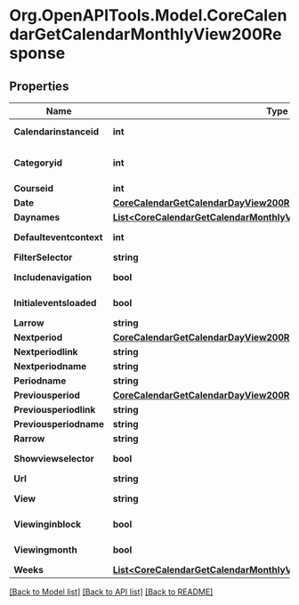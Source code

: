 # Org.OpenAPITools.Model.CoreCalendarGetCalendarMonthlyView200Response

## Properties

Name | Type | Description | Notes
------------ | ------------- | ------------- | -------------
**Calendarinstanceid** | **int** | calendarinstanceid | [default to 0]
**Categoryid** | **int** | categoryid | [optional] [default to 0]
**Courseid** | **int** | courseid | 
**Date** | [**CoreCalendarGetCalendarDayView200ResponseNextperiod**](CoreCalendarGetCalendarDayView200ResponseNextperiod.md) |  | 
**Daynames** | [**List&lt;CoreCalendarGetCalendarMonthlyView200ResponseDaynamesInner&gt;**](CoreCalendarGetCalendarMonthlyView200ResponseDaynamesInner.md) |  | 
**Defaulteventcontext** | **int** | defaulteventcontext | [default to 0]
**FilterSelector** | **string** | filter_selector | [optional] 
**Includenavigation** | **bool** | includenavigation | [default to true]
**Initialeventsloaded** | **bool** | initialeventsloaded | [default to true]
**Larrow** | **string** | larrow | 
**Nextperiod** | [**CoreCalendarGetCalendarDayView200ResponseNextperiod**](CoreCalendarGetCalendarDayView200ResponseNextperiod.md) |  | 
**Nextperiodlink** | **string** | nextperiodlink | 
**Nextperiodname** | **string** | nextperiodname | 
**Periodname** | **string** | periodname | 
**Previousperiod** | [**CoreCalendarGetCalendarDayView200ResponseNextperiod**](CoreCalendarGetCalendarDayView200ResponseNextperiod.md) |  | 
**Previousperiodlink** | **string** | previousperiodlink | 
**Previousperiodname** | **string** | previousperiodname | 
**Rarrow** | **string** | rarrow | 
**Showviewselector** | **bool** | showviewselector | [default to true]
**Url** | **string** | url | 
**View** | **string** | view | [default to "null"]
**Viewinginblock** | **bool** | viewinginblock | [default to false]
**Viewingmonth** | **bool** | viewingmonth | [default to true]
**Weeks** | [**List&lt;CoreCalendarGetCalendarMonthlyView200ResponseWeeksInner&gt;**](CoreCalendarGetCalendarMonthlyView200ResponseWeeksInner.md) |  | 

[[Back to Model list]](../README.md#documentation-for-models) [[Back to API list]](../README.md#documentation-for-api-endpoints) [[Back to README]](../README.md)

